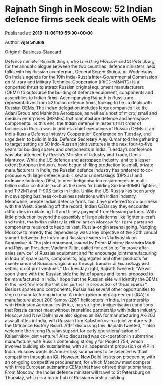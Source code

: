 
# Rajnath Singh in Moscow: 52 Indian defence firms seek deals with OEMs

Published at: **2019-11-06T19:55:00+00:00**

Author: **Ajai Shukla**

Original: [Business-Standard](https://www.business-standard.com/article/economy-policy/rajnath-singh-in-moscow-52-indian-defence-firms-seek-deals-with-oems-119110700055_1.html)

Defence minister Rajnath Singh, who is visiting Moscow and St Petersburg for the annual dialogue between the two countries’ defence ministers, held talks with his Russian counterpart, General Sergei Shoigu, on Wednesday.
On India’s agenda for the 19th India-Russia Inter-Governmental Commission on Military and Military Technical Cooperation (IRIGC-M&MTC) is a concerted thrust to attract Russian original equipment manufacturers (OEMs) to outsource the building of defence equipment, components and assemblies to Indian firms.
Accompanying Rajnath to Russia are representatives from 52 Indian defence firms, looking to tie up deals with Russian OEMs. The Indian delegation includes large companies like the Adani Group and Mahindra Aerospace, as well as a host of micro, small and medium enterprises (MSMEs) that manufacture defence and aerospace components.
To this end, the Indian defence minister’s first order of business in Russia was to address chief executives of Russian OEMs at an India-Russia Defence Industry Cooperation Conference on Tuesday, and urge them to build in India.
Defence Secretary Ajay Kumar told the gathering to target setting up 50 Indo-Russian joint ventures in the next four-to-five years for building spares and components in India.
Tuesday’s conference was also attended by Russia’s Minister of Industry and Trade, Denis Manturov.
While the US defence and aerospace industry, and to a lesser extent European industry, have begun shifting production to small, private manufacturers in India, the Russian defence industry has preferred to co-produce with large defence public sector undertakings (DPSUs) and ordnance factories (OFs), to meet indigenisation requirements in multi-billion dollar contracts, such as the ones for building Sukhoi-30MKI fighters, and T-72M1 and T-90S tanks in India.
Unlike the US, Russia has been tardy in developing business-to-business relations with Indian industry. Meanwhile, private Indian defence firms, too, have preferred to do business with the West. Speaking off the record, Indian CEOs say they encounter difficulties in obtaining full and timely payment from Russian partners.
With little production beyond the assembly of large platforms like fighter aircraft and tanks, the Indian military is still reliant on Moscow for spare parts and components required to keep its vast, Russia-origin arsenal going.
Nudging Moscow to remedy this dependency was a key objective of the 20th annual summit between the Indian and Russian leaders in Vladivostok on September 4. The joint statement, issued by Prime Minister Narendra Modi and Russian President Vladimir Putin, called for action to “improve after-sales service” of Russian equipment and “to encourage joint manufacturing in India of spare parts, components, aggregates and other products for maintenance of Russian-origin arms through transfer of technology and setting up of joint ventures.”
On Tuesday night, Rajnath tweeted: “We will soon share with the Russian side the list of spares and items, proposed to be manufactured in India. I hope that the Russian side will identify the OEMs in the next few months that can partner in production of these spares.” Besides spares and components, Russia has several other opportunities to step up manufacturing in India.
An inter-government agreement (IGA) to manufacture about 200 Kamov-226T helicopters in India, in partnership with Hindustan Aeronautics (HAL), has stringent indigenisation conditions that Russia cannot meet without intensified partnership with Indian industry.
Moscow and New Delhi have also signed an IGA for manufacturing AK-203 assault rifles in India, with Russian firm Kalashnikov in a joint venture with the Ordnance Factory Board. After discussing this, Rajnath tweeted, “I also welcome the strong Russian support for early operationalisation of Kalashnikov joint venture.”
Also discussed was co-operation in submarine manufacture, with Russia contending strongly for Project 75-I, which involves building six submarines, with air independent propulsion or AIP in India. Moscow wants its Amur-class submarines to be selected without competition through an IGI. However, New Delhi insists on proceeding with an on-going competitive procurement, for which Moscow must compete with three European submarine OEMs that have offered their submarines.
From Moscow, the Indian defence minister will travel to St Petersburg on Thursday, which is a major hub of Russian warship building.
